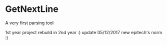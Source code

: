 # GetNextLine
A very first parsing tool


1st year project rebuild in 2nd year :)
update 05/12/2017 new epitech's norm :)
